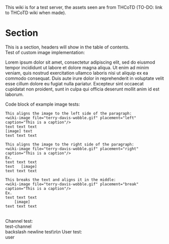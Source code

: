 This wiki is for a test server, the assets seen are from THCoTD (TO-DO: link to THCoTD wiki when made).

# Section
This is a section, headers will show in the table of contents. \
Test of custom image implementation: 

Lorem ipsum dolor sit amet, consectetur adipiscing elit, sed do eiusmod tempor incididunt ut labore et dolore magna aliqua. Ut enim ad minim veniam, quis nostrud exercitation ullamco <wiki-image file="terry-davis-wobble.gif" placement="left" caption="This is a caption"/> laboris nisi ut aliquip ex ea commodo consequat. Duis aute irure dolor in reprehenderit in voluptate velit esse cillum dolore eu fugiat nulla pariatur. Excepteur sint occaecat cupidatat non proident, sunt in culpa qui officia deserunt mollit anim id est laborum.

Code block of example image tests:
```
This aligns the image to the left side of the paragraph:
<wiki-image file="terry-davis-wobble.gif" placement="left" caption="This is a caption"/>
text text text
[image] text
text text text

This aligns the image to the right side of the paragraph:
<wiki-image file="terry-davis-wobble.gif" placement="right" caption="This is a caption"/>
Ex.
text text text
text   [image]
text text text

This breaks the text and aligns it in the middle:
<wiki-image file="terry-davis-wobble.gif" placement="break" caption="This is a caption"/>
Ex.
text text text
    [image]
text text text
```
<br/>
Channel test:<br/>
<wiki-channel>test-channel</wiki-channel>
<br/>
backslash newline test\n\n 
User test:<br/>
<wiki-user>user</wiki-channel>